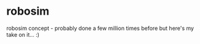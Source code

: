 # robosim
robosim concept - probably done a few million times before but here's my take on it...  :)
